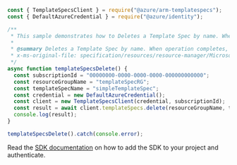 ```javascript
const { TemplateSpecsClient } = require("@azure/arm-templatespecs");
const { DefaultAzureCredential } = require("@azure/identity");

/**
 * This sample demonstrates how to Deletes a Template Spec by name. When operation completes, status code 200 returned without content.
 *
 * @summary Deletes a Template Spec by name. When operation completes, status code 200 returned without content.
 * x-ms-original-file: specification/resources/resource-manager/Microsoft.Resources/stable/2021-05-01/examples/TemplateSpecsDelete.json
 */
async function templateSpecsDelete() {
  const subscriptionId = "00000000-0000-0000-0000-000000000000";
  const resourceGroupName = "templateSpecRG";
  const templateSpecName = "simpleTemplateSpec";
  const credential = new DefaultAzureCredential();
  const client = new TemplateSpecsClient(credential, subscriptionId);
  const result = await client.templateSpecs.delete(resourceGroupName, templateSpecName);
  console.log(result);
}

templateSpecsDelete().catch(console.error);
```

Read the [SDK documentation](https://github.com/Azure/azure-sdk-for-js/blob/%40azure%2Farm-templatespecs_2.0.1/sdk/templatespecs/arm-templatespecs/README.md) on how to add the SDK to your project and authenticate.

